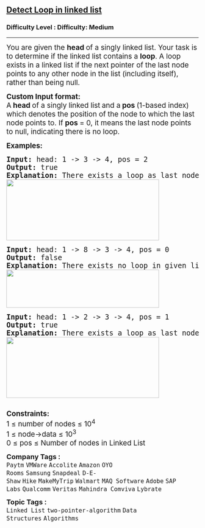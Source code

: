 <h2><a href="https://www.geeksforgeeks.org/problems/detect-loop-in-linked-list/1">Detect Loop in linked list</a></h2><h3>Difficulty Level : Difficulty: Medium</h3><hr><div class="problems_problem_content__Xm_eO" bis_skin_checked="1"><p><span style="font-size: 18.6667px;">You are given the <strong>head </strong>of a singly linked list. Your task is to determine if the linked list contains a <strong>loop</strong>. A loop exists in a linked list if the next pointer of the last node points to any other node in the list (including itself), rather than being null.</span></p>
<p><span style="font-size: 14pt;"><strong>Custom Input format:</strong><br>A<strong> head </strong>of a singly linked list<strong> </strong>and a<strong> </strong><strong>pos </strong>(1-based index) which denotes the position of the node to which the last node points to. </span><span style="font-size: 18.6667px;">If <strong>pos </strong>= 0, it means the last node points to null, indicating there is no loop.</span></p>
<p><span style="font-size: 14pt;"><strong>Examples:</strong></span></p>
<pre><span style="font-size: 14pt;"><strong>Input: </strong>head: 1 -&gt; 3 -&gt; 4, pos = 2
<strong>Output: </strong>true<strong>
Explanation: </strong>There exists a loop as last node is connected back to the second node.<strong><br></strong><strong><img src="https://media.geeksforgeeks.org/img-practice/prod/addEditProblem/700099/Web/Other/blobid1_1718699705.png" width="400" height="160"></strong><br></span></pre>
<pre><span style="font-size: 14pt;"><strong>Input: </strong>head:<strong> </strong>1 -&gt; 8 -&gt; 3 -&gt; 4, pos = 0
<strong>Output: </strong>false<strong>
Explanation: </strong>There exists no loop in given linked list.<strong><br></strong><strong><img src="https://media.geeksforgeeks.org/img-practice/prod/addEditProblem/700099/Web/Other/blobid2_1718699755.png" width="400" height="100"></strong><br></span></pre>
<pre><span style="font-size: 14pt;"><strong>Input: </strong>head: 1 -&gt; 2 -&gt; 3 -&gt; 4, pos = 1
<strong>Output: </strong>true<strong>
Explanation: </strong>There exists a loop as last node is connected back to the first node.<strong><br></strong></span><span style="font-size: 14pt;"><img src="https://media.geeksforgeeks.org/img-practice/prod/addEditProblem/700332/Web/Other/blobid2_1718609744.png" width="400" height="160"></span><br><br></pre>
<p><span style="font-size: 14pt;"><strong>Constraints:</strong></span><br><span style="font-size: 14pt;">1 ≤ number of nodes ≤ 10<sup>4</sup><br>1 ≤ node-&gt;data ≤ 10<sup>3&nbsp; &nbsp; &nbsp; &nbsp;</sup></span><span style="font-size: 18.6667px;"><br></span><span style="font-size: 14pt;">0&nbsp;</span><span style="font-size: 18.6667px;">≤&nbsp;</span><span style="font-size: 14pt;">pos&nbsp;</span><span style="font-size: 18.6667px;">≤ Number of nodes in Linked List</span></p></div><p><span style=font-size:18px><strong>Company Tags : </strong><br><code>Paytm</code>&nbsp;<code>VMWare</code>&nbsp;<code>Accolite</code>&nbsp;<code>Amazon</code>&nbsp;<code>OYO Rooms</code>&nbsp;<code>Samsung</code>&nbsp;<code>Snapdeal</code>&nbsp;<code>D-E-Shaw</code>&nbsp;<code>Hike</code>&nbsp;<code>MakeMyTrip</code>&nbsp;<code>Walmart</code>&nbsp;<code>MAQ Software</code>&nbsp;<code>Adobe</code>&nbsp;<code>SAP Labs</code>&nbsp;<code>Qualcomm</code>&nbsp;<code>Veritas</code>&nbsp;<code>Mahindra Comviva</code>&nbsp;<code>Lybrate</code>&nbsp;<br><p><span style=font-size:18px><strong>Topic Tags : </strong><br><code>Linked List</code>&nbsp;<code>two-pointer-algorithm</code>&nbsp;<code>Data Structures</code>&nbsp;<code>Algorithms</code>&nbsp;